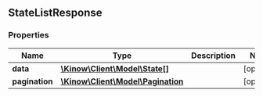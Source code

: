 ## StateListResponse

### Properties
Name | Type | Description | Notes
------------ | ------------- | ------------- | -------------
**data** | [**\Kinow\Client\Model\State[]**](#State) |  | [optional] 
**pagination** | [**\Kinow\Client\Model\Pagination**](#Pagination) |  | [optional] 


